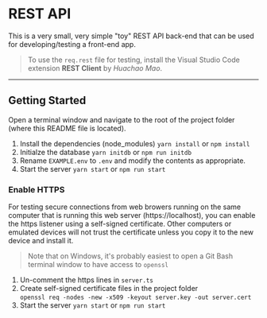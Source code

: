 # REST API

This is a very small, very simple "toy" REST API back-end that can be used for developing/testing a front-end app.

> To use the `req.rest` file for testing, install the Visual Studio Code extension **REST Client** by _Huachao Mao_.

<hr>

## Getting Started

Open a terminal window and navigate to the root of the project folder (where this README file is located).

1. Install the dependencies (node_modules)
   `yarn install` or `npm install`
   <br>
1. Initialze the database
   `yarn initdb` or `npm run initdb`
   <br>
1. Rename `EXAMPLE.env` to `.env` and modify the contents as appropriate.
   <br>
1. Start the server
   `yarn start` or `npm run start`

### Enable HTTPS

For testing secure connections from web browers running on the same computer that is running this web server (https://localhost), you can enable the https listener using a self-signed certificate. Other computers or emulated devices will not trust the certificate unless you copy it to the new device and install it.

> Note that on Windows, it's probably easiest to open a Git Bash terminal window to have access to `openssl`

1. Un-comment the https lines in `server.ts`
   <br>
1. Create self-signed certificate files in the project folder<br>
   `openssl req -nodes -new -x509 -keyout server.key -out server.cert`
   <br>
1. Start the server
   `yarn start` or `npm run start`
